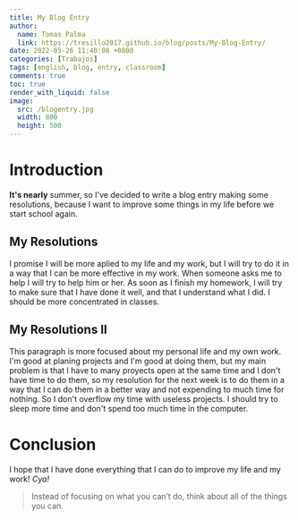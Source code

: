 ```yaml
---
title: My Blog Entry
author:
  name: Tomas Palma
  link: https://tresillo2017.github.io/blog/posts/My-Blog-Entry/
date: 2022-05-26 11:40:00 +0800
categories: [Trabajos]
tags: [english, blog, entry, classroom]
comments: true
toc: true
render_with_liquid: false
image:
  src: /blogentry.jpg
  width: 800
  height: 500
---
```


# Introduction
**It's nearly** summer, so I've decided to write a blog entry making some resolutions, because I want to improve some things in my life before we start school again.

## My Resolutions
I promise I will be more aplied to my life and my work, but I will try to do it in a way that I can be more effective in my work.
When someone asks me to help I will try to help him or her.
As soon as I finish my homework, I will try to make sure that I have done it well, and that I understand what I did.
I should be more concentrated in classes.

## My Resolutions II
This paragraph is more focused about my personal life and my own work.
I'm good at planing projects and I'm good at doing them, but my main problem is that I have to many proyects open at the same time and I don't have time to do them, so my resolution for the next week is to do them in a way that I can do them in a better way and not expending to much time for nothing. So I don't overflow my time with useless projects.
I should try to sleep more time and don't spend too much time in the computer.


# Conclusion
I hope that I have done everything that I can do to improve my life and my work!
*Cya!*

> Instead of focusing on what you can’t do, think about all of the things you can.
